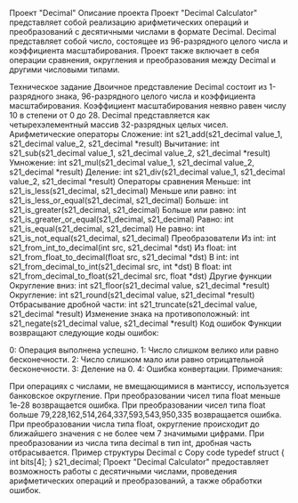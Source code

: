 Проект "Decimal"
Описание проекта
Проект "Decimal Calculator" представляет собой реализацию арифметических операций и преобразований с десятичными числами в формате Decimal. Decimal представляет собой число, состоящее из 96-разрядного целого числа и коэффициента масштабирования. Проект также включает в себя операции сравнения, округления и преобразования между Decimal и другими числовыми типами.

Техническое задание
Двоичное представление Decimal состоит из 1-разрядного знака, 96-разрядного целого числа и коэффициента масштабирования.
Коэффициент масштабирования неявно равен числу 10 в степени от 0 до 28.
Decimal представляется как четырехэлементный массив 32-разрядных целых чисел.
Арифметические операторы
Сложение: int s21_add(s21_decimal value_1, s21_decimal value_2, s21_decimal *result)
Вычитание: int s21_sub(s21_decimal value_1, s21_decimal value_2, s21_decimal *result)
Умножение: int s21_mul(s21_decimal value_1, s21_decimal value_2, s21_decimal *result)
Деление: int s21_div(s21_decimal value_1, s21_decimal value_2, s21_decimal *result)
Операторы сравнения
Меньше: int s21_is_less(s21_decimal, s21_decimal)
Меньше или равно: int s21_is_less_or_equal(s21_decimal, s21_decimal)
Больше: int s21_is_greater(s21_decimal, s21_decimal)
Больше или равно: int s21_is_greater_or_equal(s21_decimal, s21_decimal)
Равно: int s21_is_equal(s21_decimal, s21_decimal)
Не равно: int s21_is_not_equal(s21_decimal, s21_decimal)
Преобразователи
Из int: int s21_from_int_to_decimal(int src, s21_decimal *dst)
Из float: int s21_from_float_to_decimal(float src, s21_decimal *dst)
В int: int s21_from_decimal_to_int(s21_decimal src, int *dst)
В float: int s21_from_decimal_to_float(s21_decimal src, float *dst)
Другие функции
Округление вниз: int s21_floor(s21_decimal value, s21_decimal *result)
Округление: int s21_round(s21_decimal value, s21_decimal *result)
Отбрасывание дробной части: int s21_truncate(s21_decimal value, s21_decimal *result)
Изменение знака на противоположный: int s21_negate(s21_decimal value, s21_decimal *result)
Код ошибок
Функции возвращают следующие коды ошибок:

0: Операция выполнена успешно.
1: Число слишком велико или равно бесконечности.
2: Число слишком мало или равно отрицательной бесконечности.
3: Деление на 0.
4: Ошибка конвертации.
Примечания:

При операциях с числами, не вмещающимися в мантиссу, используется банковское округление.
При преобразовании чисел типа float меньше 1e-28 возвращается ошибка.
При преобразовании чисел типа float больше 79,228,162,514,264,337,593,543,950,335 возвращается ошибка.
При преобразовании числа типа float, округление происходит до ближайшего значения с не более чем 7 значимыми цифрами.
При преобразовании из числа типа decimal в тип int, дробная часть отбрасывается.
Пример структуры Decimal
c
Copy code
typedef struct 
{
    int bits[4];
} s21_decimal;
Проект "Decimal Calculator" предоставляет возможность работы с десятичными числами, проведения арифметических операций и преобразований, а также обработки ошибок.




